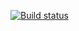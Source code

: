 [![Build status](https://ci.appveyor.com/api/projects/status/dtdnpid3emddpm7m?svg=true)](https://ci.appveyor.com/project/PupiYakiSan/automated-testing-2)
